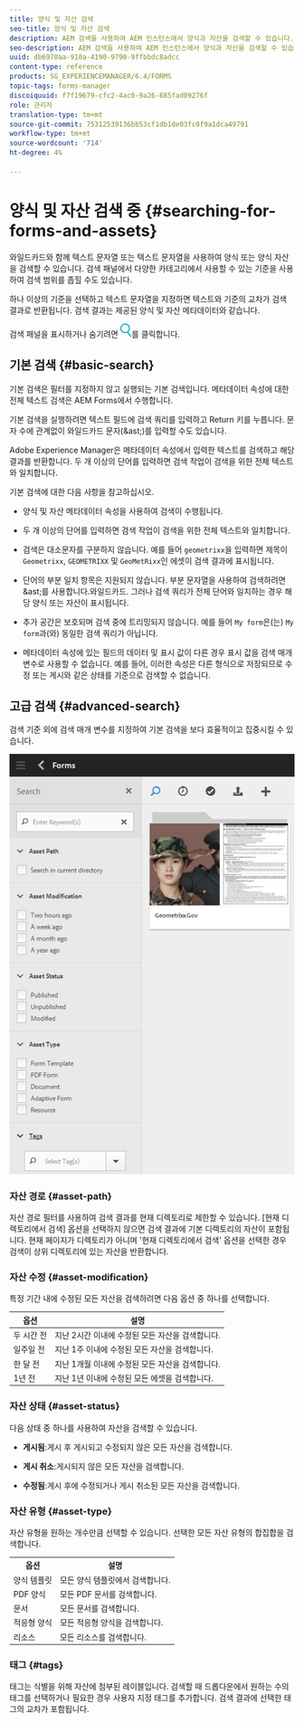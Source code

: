 ```yaml
---
title: 양식 및 자산 검색
seo-title: 양식 및 자산 검색
description: AEM 검색을 사용하여 AEM 인스턴스에서 양식과 자산을 검색할 수 있습니다. 기본 및 고급 검색을 통해 에셋을 신속하게 찾을 수 있습니다.
seo-description: AEM 검색을 사용하여 AEM 인스턴스에서 양식과 자산을 검색할 수 있습니다. 기본 및 고급 검색을 통해 에셋을 신속하게 찾을 수 있습니다.
uuid: db6970aa-910a-4190-9790-9ffbbdc8adcc
content-type: reference
products: SG_EXPERIENCEMANAGER/6.4/FORMS
topic-tags: forms-manager
discoiquuid: f7f19679-cfc2-4ac0-9a26-685fad09276f
role: 관리자
translation-type: tm+mt
source-git-commit: 75312539136bb53cf1db1de03fc0f9a1dca49791
workflow-type: tm+mt
source-wordcount: '714'
ht-degree: 4%

---
```



# 양식 및 자산 검색 중 {#searching-for-forms-and-assets}

와일드카드와 함께 텍스트 문자열 또는 텍스트 문자열을 사용하여 양식 또는 양식 자산을 검색할 수 있습니다. 검색 패널에서 다양한 카테고리에서 사용할 수 있는 기준을 사용하여 검색 범위를 좁힐 수도 있습니다.

하나 이상의 기준을 선택하고 텍스트 문자열을 지정하면 텍스트와 기준의 교차가 검색 결과로 반환됩니다. 검색 결과는 제공된 양식 및 자산 메타데이터와 같습니다.

검색 패널을 표시하거나 숨기려면 ![aem6forms_search](assets/aem6forms_search.png)를 클릭합니다.

## 기본 검색 {#basic-search}

기본 검색은 필터를 지정하지 않고 실행되는 기본 검색입니다. 메타데이터 속성에 대한 전체 텍스트 검색은 AEM Forms에서 수행합니다.

기본 검색을 실행하려면 텍스트 필드에 검색 쿼리를 입력하고 Return 키를 누릅니다. 문자 수에 관계없이 와일드카드 문자(&amp;ast;)를 입력할 수도 있습니다.

Adobe Experience Manager은 메타데이터 속성에서 입력한 텍스트를 검색하고 해당 결과를 반환합니다. 두 개 이상의 단어를 입력하면 검색 작업이 검색을 위한 전체 텍스트와 일치합니다.

기본 검색에 대한 다음 사항을 참고하십시오.

* 양식 및 자산 메타데이터 속성을 사용하여 검색이 수행됩니다.
* 두 개 이상의 단어를 입력하면 검색 작업이 검색을 위한 전체 텍스트와 일치합니다.
* 검색은 대소문자를 구분하지 않습니다. 예를 들어 `geometrixx`을 입력하면 제목이 `Geometrixx`, `GEOMETRIXX` 및 `GeoMetRixx`인 에셋이 검색 결과에 표시됩니다.

* 단어의 부분 일치 항목은 지원되지 않습니다. 부분 문자열을 사용하여 검색하려면 &amp;ast;를 사용합니다.와일드카드. 그러나 검색 쿼리가 전체 단어와 일치하는 경우 해당 양식 또는 자산이 표시됩니다.
* 추가 공간은 보호되며 검색 중에 트리밍되지 않습니다. 예를 들어 `My form`은(는) `My form`과(와) 동일한 검색 쿼리가 아닙니다.

* 메타데이터 속성에 있는 필드의 데이터 및 표시 값이 다른 경우 표시 값을 검색 매개 변수로 사용할 수 없습니다. 예를 들어, 이러한 속성은 다른 형식으로 저장되므로 수정 또는 게시와 같은 상태를 기준으로 검색할 수 없습니다.

## 고급 검색 {#advanced-search}

검색 기준 외에 검색 매개 변수를 지정하여 기본 검색을 보다 효율적이고 집중시킬 수 있습니다.

![AEM 양식 및 자산 검색을 위한 검색 필드 및 매개 변수 또는 필터](assets/search_forms_assets.png)

### 자산 경로 {#asset-path}

자산 경로 필터를 사용하여 검색 결과를 현재 디렉토리로 제한할 수 있습니다. [현재 디렉토리에서 검색] 옵션을 선택하지 않으면 검색 결과에 기본 디렉토리의 자산이 포함됩니다. 현재 페이지가 디렉토리가 아니며 &#39;현재 디렉토리에서 검색&#39; 옵션을 선택한 경우 검색이 상위 디렉토리에 있는 자산을 반환합니다.

### 자산 수정 {#asset-modification}

특정 기간 내에 수정된 모든 자산을 검색하려면 다음 옵션 중 하나를 선택합니다.

| **옵션** | **설명** |
|---|---|
| 두 시간 전 | 지난 2시간 이내에 수정된 모든 자산을 검색합니다. |
| 일주일 전 | 지난 1주 이내에 수정된 모든 자산을 검색합니다. |
| 한 달 전 | 지난 1개월 이내에 수정된 모든 자산을 검색합니다. |
| 1년 전 | 지난 1년 이내에 수정된 모든 에셋을 검색합니다. |

### 자산 상태 {#asset-status}

다음 상태 중 하나를 사용하여 자산을 검색할 수 있습니다.

* **게시됨**:게시 후 게시되고 수정되지 않은 모든 자산을 검색합니다.

* **게시 취소**:게시되지 않은 모든 자산을 검색합니다.

* **수정됨**:게시 후에 수정되거나 게시 취소된 모든 자산을 검색합니다.

### 자산 유형 {#asset-type}

자산 유형을 원하는 개수만큼 선택할 수 있습니다. 선택한 모든 자산 유형의 합집합을 검색합니다.

<table> 
 <tbody>
  <tr>
   <th>옵션</th> 
   <th>설명</th> 
  </tr>
  <tr>
   <td>양식 템플릿<br /> </td> 
   <td>모든 양식 템플릿에서 검색합니다.<br /> </td> 
  </tr>
  <tr>
   <td>PDF 양식</td> 
   <td>모든 PDF 문서를 검색합니다.</td> 
  </tr>
  <tr>
   <td>문서</td> 
   <td>모든 문서를 검색합니다.</td> 
  </tr>
  <tr>
   <td>적응형 양식<br /> </td> 
   <td>모든 적응형 양식을 검색합니다.</td> 
  </tr>
  <tr>
   <td>리소스</td> 
   <td>모든 리소스를 검색합니다.<br /> </td> 
  </tr>
 </tbody>
</table>

### 태그 {#tags}

태그는 식별을 위해 자산에 첨부된 레이블입니다. 검색할 때 드롭다운에서 원하는 수의 태그를 선택하거나 필요한 경우 사용자 지정 태그를 추가합니다. 검색 결과에 선택한 태그의 교차가 포함됩니다.

